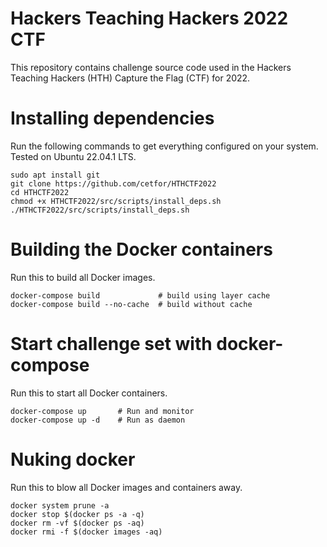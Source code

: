 # Hackers Teaching Hackers 2022 CTF

This repository contains challenge source code used in the Hackers Teaching Hackers (HTH) Capture the Flag (CTF) for 2022.

# Installing dependencies

Run the following commands to get everything configured on your system. Tested on Ubuntu 22.04.1 LTS.

```
sudo apt install git
git clone https://github.com/cetfor/HTHCTF2022
cd HTHCTF2022
chmod +x HTHCTF2022/src/scripts/install_deps.sh
./HTHCTF2022/src/scripts/install_deps.sh
```

# Building the Docker containers

Run this to build all Docker images.
```
docker-compose build             # build using layer cache
docker-compose build --no-cache  # build without cache
```

# Start challenge set with docker-compose

Run this to start all Docker containers.
```
docker-compose up       # Run and monitor
docker-compose up -d    # Run as daemon
```

# Nuking docker 

Run this to blow all Docker images and containers away.
```
docker system prune -a
docker stop $(docker ps -a -q)
docker rm -vf $(docker ps -aq)
docker rmi -f $(docker images -aq)
```
